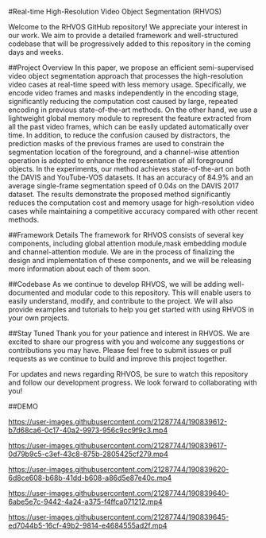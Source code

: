 #Real-time High-Resolution Video Object Segmentation (RHVOS)

Welcome to the RHVOS GitHub repository! We appreciate your interest in our work. We aim to provide a detailed framework and well-structured codebase that will be progressively added to this repository in the coming days and weeks.

##Project Overview
In this paper, we propose an efficient semi-supervised video object segmentation approach that processes the high-resolution video cases at real-time speed with less memory usage. Specifically, we encode video frames and masks independently in the encoding stage, significantly reducing the computation cost caused by large, repeated encoding in previous state-of-the-art methods. On the other hand, we use a lightweight global memory module to represent the feature extracted from all the past video frames, which can be easily updated automatically over time. In addition, to reduce the confusion caused by distractors, the prediction masks of the previous frames are used to constrain the segmentation location of the foreground, and a channel-wise attention operation is adopted to enhance the representation of all foreground objects. In the experiments, our method achieves state-of-the-art on both the DAVIS and YouTube-VOS datasets. It has an accuracy of $84.9\%$ and an average single-frame segmentation speed of $0.04s$ on the DAVIS 2017 dataset. The results demonstrate the proposed method significantly reduces the computation cost and memory usage for high-resolution video cases while maintaining a competitive accuracy compared with other recent methods.

##Framework Details
The framework for RHVOS consists of several key components, including global attention module,mask embedding module and channel-attention module. We are in the process of finalizing the design and implementation of these components, and we will be releasing more information about each of them soon.

##Codebase
As we continue to develop RHVOS, we will be adding well-documented and modular code to this repository. This will enable users to easily understand, modify, and contribute to the project. We will also provide examples and tutorials to help you get started with using RHVOS in your own projects.

##Stay Tuned
Thank you for your patience and interest in RHVOS. We are excited to share our progress with you and welcome any suggestions or contributions you may have. Please feel free to submit issues or pull requests as we continue to build and improve this project together.

For updates and news regarding RHVOS, be sure to watch this repository and follow our development progress. We look forward to collaborating with you!

##DEMO

https://user-images.githubusercontent.com/21287744/190839612-b7d68ca6-0c17-40a2-9973-956c9cc9f9c3.mp4


https://user-images.githubusercontent.com/21287744/190839617-0d79b9c5-c3ef-43c8-875b-2805425cf279.mp4


https://user-images.githubusercontent.com/21287744/190839620-6d8ce608-b68b-41dd-b608-a86d5e87e40c.mp4


https://user-images.githubusercontent.com/21287744/190839640-6abe5e7c-9442-4a24-a375-f4ffca071212.mp4


https://user-images.githubusercontent.com/21287744/190839645-ed7044b5-16cf-49b2-9814-e4684555ad2f.mp4

